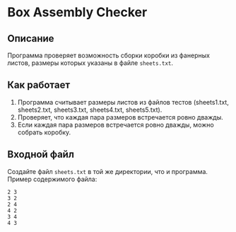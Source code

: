 # Box Assembly Checker

## Описание
Программа проверяет возможность сборки коробки из фанерных листов, размеры которых указаны в файле `sheets.txt`.
## Как работает
1. Программа считывает размеры листов из файлов тестов (sheets1.txt, sheets2.txt, sheets3.txt, sheets4.txt, sheets5.txt).
2. Проверяет, что каждая пара размеров встречается ровно дважды.
3. Если каждая пара размеров встречается ровно дважды, можно собрать коробку.

## Входной файл
Создайте файл `sheets.txt` в той же директории, что и программа. Пример содержимого файла:
```
2 3
3 2
2 4
4 2
3 4
4 3
```